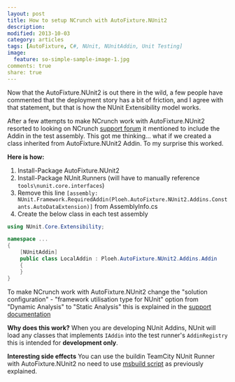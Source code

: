 ```yaml
---
layout: post
title: How to setup NCrunch with AutoFixture.NUnit2
description: 
modified: 2013-10-03
category: articles
tags: [AutoFixture, C#, NUnit, NUnitAddin, Unit Testing]
image:
  feature: so-simple-sample-image-1.jpg
comments: true
share: true
---
```


Now that the AutoFixture.NUnit2 is out there in the wild, a few people have commented that the deployment story has a bit of friction, and I agree with that statement, but that is how the NUnit Extensibility model works.

After a few attempts to make NCrunch work with AutoFixture.NUnit2 resorted to looking on NCrunch [support forum](http://forum.ncrunch.net/yaf_postsm4652_Getting-NCrunch-to-load-NUnit-Addins.aspx#post4652) it mentioned to include the Addin in the test assembly. This got me thinking... what if we created a class inherited from AutoFixture.NUnit2 Addin. To my surprise this worked.

**Here is how:**

1. Install-Package AutoFixture.NUnit2
2. Install-Package NUnit.Runners (will have to manually reference `tools\nunit.core.interfaces`)
3. Remove this line `[assembly: NUnit.Framework.RequiredAddin(Ploeh.AutoFixture.NUnit2.Addins.Constants.AutoDataExtension)]` from AssemblyInfo.cs
4. Create the below class in each test assembly

```csharp
using NUnit.Core.Extensibility;

namespace ...
{
    [NUnitAddin]
    public class LocalAddin : Ploeh.AutoFixture.NUnit2.Addins.Addin
    {   
    }
}
```

To make NCrunch work with AutoFixture.NUnit2 change the "solution configuration" - "framework utilisation type for NUnit" option from "Dynamic Analysis" to "Static Analysis" this is explained in the [support documentation](http://www.ncrunch.net/documentation/reference_solution-configuration_framework-utilisation-types)

**Why does this work?**
When you are developing NUnit Addins, NUnit will load any classes that implements `IAddin` into the test runner's `AddinRegistry` this is intended for **development only**.

**Interesting side effects**
You can use the buildin TeamCity NUnit Runner with AutoFixture.NUnit2 no need to use [msbuild script](http://gertjvr.wordpress.com/2013/09/27/howto-autofixture-nunit2-with-teamcity/) as previously explained.
